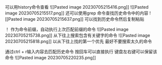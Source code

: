 可以用history命令查看
![[Pasted image 20230705215416.png]]
![[Pasted image 20230705215517.png]]
还可以使用grep 命令查找历史命令中的内容
![[Pasted image 20230705215637.png]]
可以找到历史命令然后复制粘贴

！ 作为命令前缀，自动执行上次匹配前缀的命令
![[Pasted image 20230705215738.png]]
从下往上搜索包含有关键字的命令
![[Pasted image 20230705215818.png]]
以从下往上找的第一个优先
最好不要搜索太久的命令

通过ctrl + r输入内容去匹配历史命令
按回车可以直接执行
键盘左右键可以保留该命令
![[Pasted image 20230705220235.png]]
